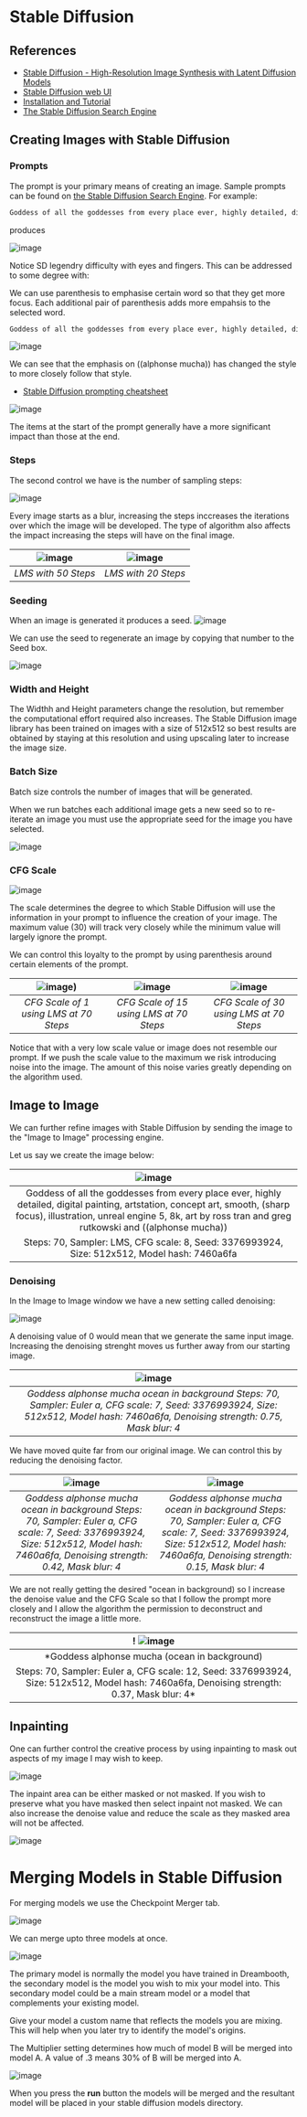 
# Stable Diffusion

## References


- [Stable Diffusion - High-Resolution Image Synthesis with Latent Diffusion Models](https://github.com/CompVis/stable-diffusion)
- [Stable Diffusion web UI](https://github.com/AUTOMATIC1111/stable-diffusion-webui)
- [Installation and Tutorial](https://www.youtube.com/watch?v=DHaL56P6f5M&list=PL3C_1qgacm_qPG_t1r1Fad7kggUCroWxs&index=1)
- [The Stable Diffusion Search Engine](https://lexica.art/)



## Creating Images with Stable Diffusion

### Prompts

The prompt is your primary means of creating an image. Sample prompts can be found on [the Stable Diffusion Search Engine](https://lexica.art/). For example:

```txt
Goddess of all the goddesses from every place ever, highly detailed, digital painting, artstation, concept art, smooth, sharp focus, illustration, unreal engine 5, 8k, art by ross tran and greg rutkowski and alphonse mucha
```
produces


![image](https://user-images.githubusercontent.com/12407183/206690770-29ab2020-cdf4-43be-8965-a29fe3368597.png)

Notice SD legendry difficulty with eyes and fingers. This can be addressed to some degree with:

We can use parenthesis to emphasise certain word so that they get more focus. Each additional pair of parenthesis adds more empahsis to the selected word.

```txt
Goddess of all the goddesses from every place ever, highly detailed, digital painting, artstation, concept art, smooth, (sharp focus), illustration, unreal engine 5, 8k, art by ross tran and greg rutkowski and ((alphonse mucha))
```

![image](https://user-images.githubusercontent.com/12407183/206697311-46645825-a879-414d-aa30-245335d0cd13.png)

We can see that the emphasis on ((alphonse mucha)) has changed the style to more closely follow that style.

- [Stable Diffusion prompting cheatsheet](https://moritz.pm/posts/parameters)

![image](https://user-images.githubusercontent.com/12407183/206690910-e1ccc00b-1702-4a21-9432-0dd906e72ee8.png)

The items at the start of the prompt generally have a more significant impact than those at the end.

### Steps

The second control we have is the number of sampling steps:

![image](https://user-images.githubusercontent.com/12407183/206691283-7c02f43e-9ada-485a-8862-fe9bf4d5e44f.png)

Every image starts as a blur, increasing the steps inccreases the iterations over which the image will be developed. The type of algorithm also affects the impact increasing the steps will have on the final image.


| ![image](https://user-images.githubusercontent.com/12407183/206692164-3878229c-dde6-48b4-91c7-97ef1ba5e2d9.png) | ![image](https://user-images.githubusercontent.com/12407183/206692593-92378342-3f31-4c39-8a60-c8937eb6c5d3.png) |
|:--:|:--:| 
| *LMS with 50 Steps* | *LMS with 20 Steps* |


### Seeding

When an image is generated it produces a seed.
![image](https://user-images.githubusercontent.com/12407183/206693382-4c54ac93-9f0a-4961-b201-16233e88f9e0.png)



We can use the seed to regenerate an image by copying that number to the Seed box.

![image](https://user-images.githubusercontent.com/12407183/206693324-121e9969-9abe-4138-a0c4-631bfa4a27ec.png)

### Width and Height

The Widthh and Height parameters change the resolution, but remember the computational effort required also increases. The Stable Diffusion image library has been trained on images with a size of 512x512 so best results are obtained by staying at this resolution and using upscaling later to increase the image size.

### Batch Size

Batch size controls the number of images that will be generated.

When we run batches each additional image gets a new seed so to re-iterate an image you must use the appropriate seed for the image you have selected.

![image](https://user-images.githubusercontent.com/12407183/206695280-d6707a6f-3f39-4392-bd97-39a6ce926f88.png)



### CFG Scale

![image](https://user-images.githubusercontent.com/12407183/206694211-10ed0d72-b09f-47df-888e-35ac932adcf6.png)

The scale determines the degree to which Stable Diffusion will use the information in your prompt to influence the creation of your image. The maximum value (30) will track very closely while the minimum value will largely ignore the prompt.

We can control this loyalty to the prompt by using parenthesis around certain elements of the prompt.


| ![image](https://user-images.githubusercontent.com/12407183/206698168-6f3b5d5b-6ae9-4f56-9640-5079336a24c9.png)) | ![image](https://user-images.githubusercontent.com/12407183/206699515-758bbbf3-bbec-4042-a234-c90867b74fb8.png) | ![image](https://user-images.githubusercontent.com/12407183/206698785-7615ec33-c387-49c7-ac60-f93b70827c2b.png) | 
|:--:|:--:|:--:| 
| *CFG Scale of 1 using LMS at 70 Steps* |  *CFG Scale of 15 using LMS at 70 Steps* |*CFG Scale of 30 using LMS at 70 Steps* |

Notice that with a very low scale value or image does not resemble our prompt. If we push the scale value to the maximum we risk introducing noise into the image. The amount of this noise varies greatly depending on the algorithm used.

## Image to Image

We can further refine images with Stable Diffusion by sending the image to the "Image to Image" processing engine.

Let us say we create the image below:

| ![image](https://user-images.githubusercontent.com/12407183/206700189-25f6e7be-b927-41d2-beb9-5622a000b5a8.png) |
|:--:|
| Goddess of all the goddesses from every place ever, highly detailed, digital painting, artstation, concept art, smooth, (sharp focus), illustration, unreal engine 5, 8k, art by ross tran and greg rutkowski and ((alphonse mucha))
Steps: 70, Sampler: LMS, CFG scale: 8, Seed: 3376993924, Size: 512x512, Model hash: 7460a6fa  |

### Denoising
In the Image to Image window we have a new setting called denoising:

![image](https://user-images.githubusercontent.com/12407183/206700717-e1e459e4-6780-4c5e-98cf-bda17b6e9cc1.png)

A denoising value of 0 would mean that we generate the same input image. Increasing the denoising strenght moves us further away from our starting image.

| ![image](https://user-images.githubusercontent.com/12407183/206701411-2717f6d6-d740-423a-806a-c6f1a0587652.png) |
|:--:|
| *Goddess alphonse mucha ocean in background Steps: 70, Sampler: Euler a, CFG scale: 7, Seed: 3376993924, Size: 512x512, Model hash: 7460a6fa, Denoising strength: 0.75, Mask blur: 4*  |

We have moved quite far from our original image. We can control this by reducing the denoising factor.

| ![image](https://user-images.githubusercontent.com/12407183/206702110-10155767-be77-4969-acdc-2b7095676096.png) | ![image](https://user-images.githubusercontent.com/12407183/206702506-1c9b7948-7754-4b97-917f-877f8637c8a3.png) |
|:--:|:--:|
| *Goddess alphonse mucha ocean in background Steps: 70, Sampler: Euler a, CFG scale: 7, Seed: 3376993924, Size: 512x512, Model hash: 7460a6fa, Denoising strength: 0.42, Mask blur: 4* | *Goddess alphonse mucha ocean in background Steps: 70, Sampler: Euler a, CFG scale: 7, Seed: 3376993924, Size: 512x512, Model hash: 7460a6fa, Denoising strength: 0.15, Mask blur: 4* |

We are not really getting the desired "ocean in background) so I increase the denoise value and the CFG Scale so that I follow the prompt more closely and I allow the algorithm the permission to deconstruct and reconstruct the image a little more.

! ![image](https://user-images.githubusercontent.com/12407183/206703589-e5f9c074-f02b-4ddb-9ce1-1e92f967af20.png) |
|:--:|
| *Goddess alphonse mucha (ocean in background)
Steps: 70, Sampler: Euler a, CFG scale: 12, Seed: 3376993924, Size: 512x512, Model hash: 7460a6fa, Denoising strength: 0.37, Mask blur: 4* |

## Inpainting

One can further control the creative process by using inpainting to mask out aspects of my image I may wish to keep.

![image](https://user-images.githubusercontent.com/12407183/206738673-b1588ca2-0e6d-4812-a722-14c5d909121f.png)

The inpaint area can be either masked or not masked. If you wish to preserve what you have masked then select inpaint not masked. We can also increase the denoise value and reduce the scale as they masked area will not be affected.

![image](https://user-images.githubusercontent.com/12407183/206738601-080e53d7-507c-41be-9ed8-01c714fa1e48.png)


# Merging Models in Stable Diffusion

For merging models we use the Checkpoint Merger tab.

![image](https://user-images.githubusercontent.com/12407183/208090501-dd39bab4-16bb-4da6-a9b5-4a4b3508429d.png)

We can merge upto three models at once. 

![image](https://user-images.githubusercontent.com/12407183/208091510-c5dcf7c2-30ff-4a1a-96d7-dd07dc40e897.png)

The primary model is normally the model you have trained in Dreambooth, the secondary model is the model you wish to mix your model into. This secondary model could be a main stream model or a model that complements your existing model.

Give your model a custom name that reflects the models you are mixing. This will help when you later try to identify the model's origins.

The Multiplier setting determines how much of model B will be merged into model A. A value of .3 means 30% of B will be merged into A.

![image](https://user-images.githubusercontent.com/12407183/208097364-95ba25ca-d7e2-4fd6-ba05-467cd84a23ef.png)

When you press the **run** button the models will be merged and the resultant model will be placed in your stable diffusion models directory.




